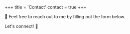 +++
title = 'Contact'
contact = true
+++

💬 Feel free to reach out to me by filling out the form below.

Let's connect! 🚀
